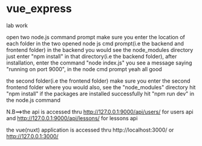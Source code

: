 # vue_express
lab work

open two node.js command prompt
make sure you enter the location of each folder in the two opened node js cmd prompt(i.e the backend and frontend folder)
in the backend you would see the node_modules directory just enter "npm install" in that directory(i.e the backend folder), after installation,
enter the command "node index.js" you see a message saying "running on port 9000", in the node cmd prompt yeah all good

the second folder(i.e the frontend folder) make sure you enter the  second frontend folder where you would also, see the "node_modules" directory
hit "npm install" if the packages are installed successfully hit "npm run dev" in the node.js command

N.B==>the api is accessed thru http://127.0.0.1:9000/api/users/ for users api and http://127.0.0.1:9000/api/lessons/ for lessons api

the vue(nuxt) application is accessed thru http://localhost:3000/ or http://127.0.0.1:3000/
